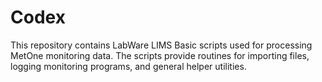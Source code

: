 # Codex

This repository contains LabWare LIMS Basic scripts used for processing MetOne monitoring data. The scripts provide routines for importing files, logging monitoring programs, and general helper utilities.

